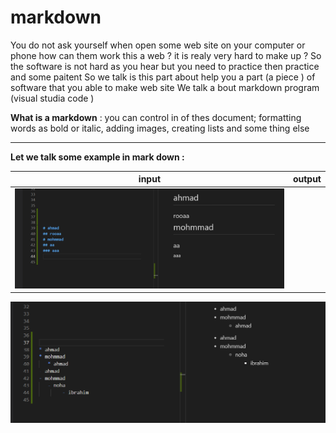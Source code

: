 # markdown 

You do not ask yourself when open some web site on your computer or phone how can them work this  a web ? it is realy very hard to make up ? 
So the software is not hard as you hear but you need to practice then practice and some paitent 
So we talk is this part about help you a part (a piece ) of software that you able to make web site 
We talk a bout markdown program (visual studia code ) 


**What is a markdown** : you can control in of thes  document; formatting words as bold or italic, adding images, creating lists and some thing else 

----------------------------


**Let we talk some example in mark down :**  


|           input     |              output         |
|           :---:     |              :---:          |
|![img](assets/m.png) | <br>                        |

 ![img](assets/h.png)  





 



   







